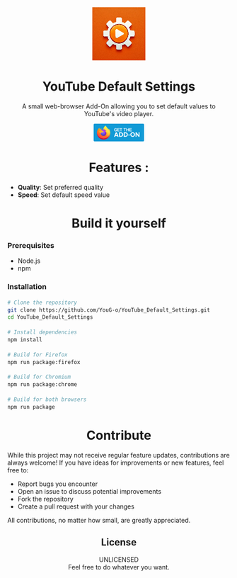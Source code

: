 <div align="center">
    <img src="./assets/icons/icon.png" alt="Project description" height="120"/>
</div>

###

<h1 align="center">YouTube Default Settings</h1>

<p align="center">
  A small web-browser Add-On allowing you to set default values to YouTube's video player.
</p>

<div align="center">
  <a href="https://addons.mozilla.org/fr/firefox/addon/youtube-default-settings/" target="_blank">
    <img src="./assets/images/firefox.png" height="40" alt="Available on Mozilla Firefox" title="Available on Mozilla Firefox"/>
  </a>  
  <br>
</div>

###

<div>
  <h1 align="center">Features :</h1>
  
  - **Quality**: Set preferred quality
  - **Speed**: Set default speed value

</div>


###

<div>
  <h1 align="center">Build it yourself</h1>
  
  ### Prerequisites
  - Node.js
  - npm
  
  ### Installation
  ```bash
  # Clone the repository
  git clone https://github.com/YouG-o/YouTube_Default_Settings.git
  cd YouTube_Default_Settings
  
  # Install dependencies
  npm install

  # Build for Firefox
  npm run package:firefox

  # Build for Chromium
  npm run package:chrome

  # Build for both browsers
  npm run package
  ```
###

<h1 align="center">Contribute</h1>

While this project may not receive regular feature updates, contributions are always welcome! If you have ideas for improvements or new features, feel free to:

- Report bugs you encounter
- Open an issue to discuss potential improvements
- Fork the repository
- Create a pull request with your changes


All contributions, no matter how small, are greatly appreciated.


###

<div align="center">
  <h2>License</h2>
  UNLICENSED 
  <br>
  Feel free to do whatever you want.
</div>
